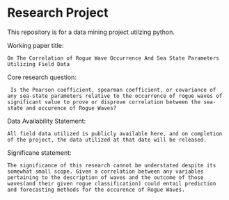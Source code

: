 # Research Project
This repository is for a data mining project utilzing python.

Working paper title:

    On The Correlation of Rogue Wave Occurrence And Sea State Parameters Utilizing Field Data


Core research question:

     Is the Pearson coefficient, spearman coefficient, or covariance of any sea-state parameters relative to the occurrence of rogue waves of significant value to prove or disprove correlation between the sea-state and occurence of Rogue Waves?


Data Availability Statement:

    All field data utilized is publicly available here, and on completion of the project, the data utilized at that date will be released.


Significane statement:

    The significance of this research cannot be understated despite its somewhat small scope. Given a correlation between any variables pertaining to the description of waves and the outcome of those waves(and their given rogue classification) could entail prediction and forecasting methods for the occurence of Rogue Waves.
